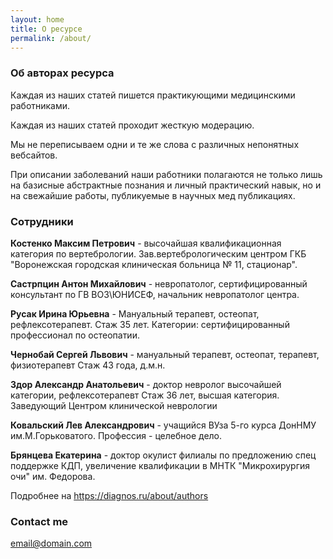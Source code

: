 ```yaml
---
layout: home
title: О ресурсе
permalink: /about/
---
```




### Об авторах ресурса

Каждая из наших статей пишется практикующими медицинскими работниками.

Каждая из наших статей проходит  жесткую модерацию. 

Мы не переписываем одни и те же слова с различных непонятных вебсайтов.

При описании заболеваний наши работники полагаются не только лишь  на базисные абстрактные познания и личный практический навык, но и на свежайшие работы, публикуемые в научных мед публикациях.

### Сотрудники

**Костенко Максим Петрович** - высочайшая квалификационная категория по вертебрологии.
 Зав.вертебрологическим центром ГКБ "Воронежская городская клиническая больница № 11, стационар".
 
**Састрпцин Антон Михайлович** - невропатолог, сертифицированный консультант по ГВ ВОЗ\ЮНИСЕФ, начальник невропатолог  центра.

**Русак Ирина Юрьевна** - Мануальный терапевт, остеопат, рефлексотерапевт. Стаж 35 лет. Категории: сертифицированный профессионал по остеопатии. 

**Чернобай Сергей Львович** - мануальный терапевт, остеопат, терапевт, физиотерапевт
Стаж 43 года, д.м.н.

**Здор Александр Анатольевич** -  доктор невролог высочайшей категории, рефлексотерапевт
Стаж 36 лет, высшая категория. Заведующий Центром клинической неврологии 

**Ковальский Лев Александрович** -  учащийся ВУза 5-го курса ДонНМУ им.М.Горьковатого. Профессия - целебное дело.

**Брянцева Екатерина** -  доктор окулист филиалы по предложению спец поддержке КДП, увеличение квалификации в МНТК "Микрохирургия очи" им. Федорова.

Подробнее на https://diagnos.ru/about/authors

### Contact me

[email@domain.com](mailto:email@domain.com)